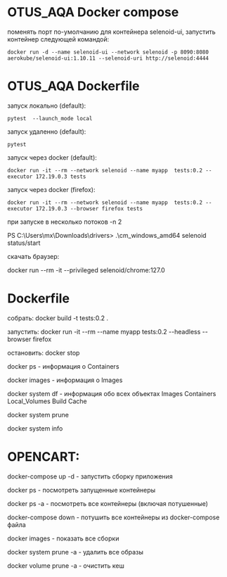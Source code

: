 # OTUS_AQA Docker compose


поменять порт по-умолчанию для контейнера selenoid-ui, запустить контейнер следующей командой:

`docker run -d --name selenoid-ui --network selenoid -p 8090:8080 aerokube/selenoid-ui:1.10.11 --selenoid-uri http://selenoid:4444`


# OTUS_AQA Dockerfile

запуск локально (default):

`pytest  --launch_mode local` 

запуск удаленно (default):

`pytest`

запуск через docker (default):

`docker run -it --rm --network selenoid --name myapp  tests:0.2 --executor 172.19.0.3 tests`

запуск через docker (firefox):

`docker run -it --rm --network selenoid --name myapp  tests:0.2 --executor 172.19.0.3 --browser firefox tests`

при запуске в несколько потоков -n 2


PS C:\Users\mx\Downloads\drivers> .\cm_windows_amd64 selenoid status/start

скачать браузер:

docker run --rm -it --privileged selenoid/chrome:127.0


# Dockerfile

собрать: docker build -t tests:0.2 . 

запустить: docker run -it --rm --name myapp tests:0.2 --headless --browser firefox

остановить: docker stop

docker ps - информация o Containers

docker images - информация o Images

docker system df  - информация обо всех объектах Images Containers Local_Volumes Build Cache

docker system prune

docker system info


# OPENCART:

docker-compose up -d - запустить сборку приложения

docker ps - посмотреть запущенные контейнеры

docker ps -a - посмотреть все контейнеры (включая потушенные)

docker-compose down - потушить все контейнеры из docker-compose файла

docker images - показать все сборки

docker system prune -a - удалить все образы

docker volume prune -a  - очистить кеш




